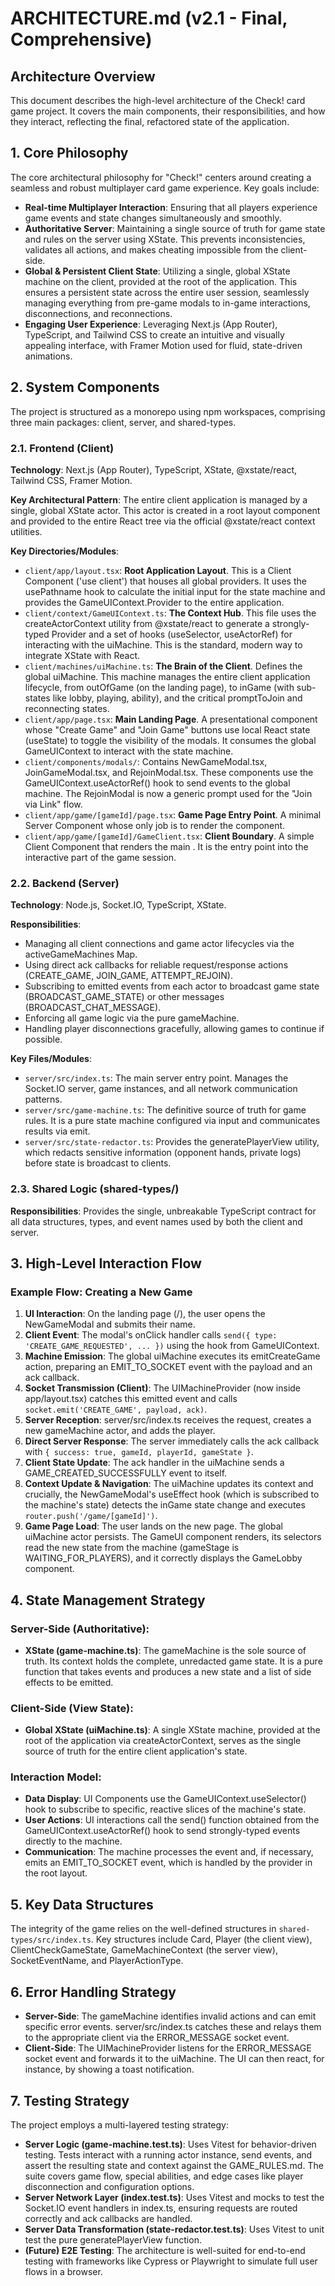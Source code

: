 # ARCHITECTURE.md (v2.1 - Final, Comprehensive)

## Architecture Overview

This document describes the high-level architecture of the Check! card game project. It covers the main components, their responsibilities, and how they interact, reflecting the final, refactored state of the application.

## 1. Core Philosophy

The core architectural philosophy for "Check!" centers around creating a seamless and robust multiplayer card game experience. Key goals include:

- **Real-time Multiplayer Interaction**: Ensuring that all players experience game events and state changes simultaneously and smoothly.
- **Authoritative Server**: Maintaining a single source of truth for game state and rules on the server using XState. This prevents inconsistencies, validates all actions, and makes cheating impossible from the client-side.
- **Global & Persistent Client State**: Utilizing a single, global XState machine on the client, provided at the root of the application. This ensures a persistent state across the entire user session, seamlessly managing everything from pre-game modals to in-game interactions, disconnections, and reconnections.
- **Engaging User Experience**: Leveraging Next.js (App Router), TypeScript, and Tailwind CSS to create an intuitive and visually appealing interface, with Framer Motion used for fluid, state-driven animations.

## 2. System Components

The project is structured as a monorepo using npm workspaces, comprising three main packages: client, server, and shared-types.

### 2.1. Frontend (Client)

**Technology**: Next.js (App Router), TypeScript, XState, @xstate/react, Tailwind CSS, Framer Motion.

**Key Architectural Pattern**: The entire client application is managed by a single, global XState actor. This actor is created in a root layout component and provided to the entire React tree via the official @xstate/react context utilities.

**Key Directories/Modules**:

- `client/app/layout.tsx`: **Root Application Layout**. This is a Client Component ('use client') that houses all global providers. It uses the usePathname hook to calculate the initial input for the state machine and provides the GameUIContext.Provider to the entire application.
- `client/context/GameUIContext.ts`: **The Context Hub**. This file uses the createActorContext utility from @xstate/react to generate a strongly-typed Provider and a set of hooks (useSelector, useActorRef) for interacting with the uiMachine. This is the standard, modern way to integrate XState with React.
- `client/machines/uiMachine.ts`: **The Brain of the Client**. Defines the global uiMachine. This machine manages the entire client application lifecycle, from outOfGame (on the landing page), to inGame (with sub-states like lobby, playing, ability), and the critical promptToJoin and reconnecting states.
- `client/app/page.tsx`: **Main Landing Page**. A presentational component whose "Create Game" and "Join Game" buttons use local React state (useState) to toggle the visibility of the modals. It consumes the global GameUIContext to interact with the state machine.
- `client/components/modals/`: Contains NewGameModal.tsx, JoinGameModal.tsx, and RejoinModal.tsx. These components use the GameUIContext.useActorRef() hook to send events to the global machine. The RejoinModal is now a generic prompt used for the "Join via Link" flow.
- `client/app/game/[gameId]/page.tsx`: **Game Page Entry Point**. A minimal Server Component whose only job is to render the <GameClient> component.
- `client/app/game/[gameId]/GameClient.tsx`: **Client Boundary**. A simple Client Component that renders the main <GameUI />. It is the entry point into the interactive part of the game session.

### 2.2. Backend (Server)

**Technology**: Node.js, Socket.IO, TypeScript, XState.

**Responsibilities**:

- Managing all client connections and game actor lifecycles via the activeGameMachines Map.
- Using direct ack callbacks for reliable request/response actions (CREATE_GAME, JOIN_GAME, ATTEMPT_REJOIN).
- Subscribing to emitted events from each actor to broadcast game state (BROADCAST_GAME_STATE) or other messages (BROADCAST_CHAT_MESSAGE).
- Enforcing all game logic via the pure gameMachine.
- Handling player disconnections gracefully, allowing games to continue if possible.

**Key Files/Modules**:

- `server/src/index.ts`: The main server entry point. Manages the Socket.IO server, game instances, and all network communication patterns.
- `server/src/game-machine.ts`: The definitive source of truth for game rules. It is a pure state machine configured via input and communicates results via emit.
- `server/src/state-redactor.ts`: Provides the generatePlayerView utility, which redacts sensitive information (opponent hands, private logs) before state is broadcast to clients.

### 2.3. Shared Logic (shared-types/)

**Responsibilities**: Provides the single, unbreakable TypeScript contract for all data structures, types, and event names used by both the client and server.

## 3. High-Level Interaction Flow

### Example Flow: Creating a New Game

1. **UI Interaction**: On the landing page (/), the user opens the NewGameModal and submits their name.
2. **Client Event**: The modal's onClick handler calls `send({ type: 'CREATE_GAME_REQUESTED', ... })` using the hook from GameUIContext.
3. **Machine Emission**: The global uiMachine executes its emitCreateGame action, preparing an EMIT_TO_SOCKET event with the payload and an ack callback.
4. **Socket Transmission (Client)**: The UIMachineProvider (now inside app/layout.tsx) catches this emitted event and calls `socket.emit('CREATE_GAME', payload, ack)`.
5. **Server Reception**: server/src/index.ts receives the request, creates a new gameMachine actor, and adds the player.
6. **Direct Server Response**: The server immediately calls the ack callback with `{ success: true, gameId, playerId, gameState }`.
7. **Client State Update**: The ack handler in the uiMachine sends a GAME_CREATED_SUCCESSFULLY event to itself.
8. **Context Update & Navigation**: The uiMachine updates its context and crucially, the NewGameModal's useEffect hook (which is subscribed to the machine's state) detects the inGame state change and executes `router.push('/game/[gameId]')`.
9. **Game Page Load**: The user lands on the new page. The global uiMachine actor persists. The GameUI component renders, its selectors read the new state from the machine (gameStage is WAITING_FOR_PLAYERS), and it correctly displays the GameLobby component.

## 4. State Management Strategy

### Server-Side (Authoritative):

- **XState (game-machine.ts)**: The gameMachine is the sole source of truth. Its context holds the complete, unredacted game state. It is a pure function that takes events and produces a new state and a list of side effects to be emitted.

### Client-Side (View State):

- **Global XState (uiMachine.ts)**: A single XState machine, provided at the root of the application via createActorContext, serves as the single source of truth for the entire client application's state.

### Interaction Model:

- **Data Display**: UI Components use the GameUIContext.useSelector() hook to subscribe to specific, reactive slices of the machine's state.
- **User Actions**: UI interactions call the send() function obtained from the GameUIContext.useActorRef() hook to send strongly-typed events directly to the machine.
- **Communication**: The machine processes the event and, if necessary, emits an EMIT_TO_SOCKET event, which is handled by the provider in the root layout.

## 5. Key Data Structures

The integrity of the game relies on the well-defined structures in `shared-types/src/index.ts`. Key structures include Card, Player (the client view), ClientCheckGameState, GameMachineContext (the server view), SocketEventName, and PlayerActionType.

## 6. Error Handling Strategy

- **Server-Side**: The gameMachine identifies invalid actions and can emit specific error events. server/src/index.ts catches these and relays them to the appropriate client via the ERROR_MESSAGE socket event.
- **Client-Side**: The UIMachineProvider listens for the ERROR_MESSAGE socket event and forwards it to the uiMachine. The UI can then react, for instance, by showing a toast notification.

## 7. Testing Strategy

The project employs a multi-layered testing strategy:

- **Server Logic (game-machine.test.ts)**: Uses Vitest for behavior-driven testing. Tests interact with a running actor instance, send events, and assert the resulting state and context against the GAME_RULES.md. The suite covers game flow, special abilities, and edge cases like player disconnection and configuration options.
- **Server Network Layer (index.test.ts)**: Uses Vitest and mocks to test the Socket.IO event handlers in index.ts, ensuring requests are routed correctly and ack callbacks are handled.
- **Server Data Transformation (state-redactor.test.ts)**: Uses Vitest to unit test the pure generatePlayerView function.
- **(Future) E2E Testing**: The architecture is well-suited for end-to-end testing with frameworks like Cypress or Playwright to simulate full user flows in a browser.
